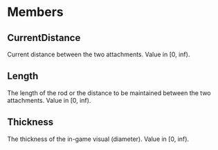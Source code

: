 # Members

## CurrentDistance
Current distance between the two attachments. Value in [0, inf).

## Length
The length of the rod or the distance to be maintained between the two attachments. Value in [0, inf).

## Thickness
The thickness of the in-game visual (diameter). Value in [0, inf).